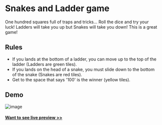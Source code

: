 # Snakes and Ladder game

One hundred squares full of traps and tricks… Roll the dice and try your luck! Ladders will take you up but Snakes will take you down! This is a great game!

## Rules

- If you lands at the bottom of a ladder, you can move up to the top of the ladder (Ladders are green tiles).
- If you lands on the head of a snake, you must slide down to the bottom of the snake (Snakes are red tiles).
- Get to the space that says '100' is the winner (yellow tiles).

## Demo

![image](https://user-images.githubusercontent.com/103197193/219366075-5e8a6136-60fd-4fc9-8fb1-ad4ce400368c.png)

#### <a href="https://super-cool-site-by-pratikderepatil.netlify.app/">Want to see live preview >></a>
